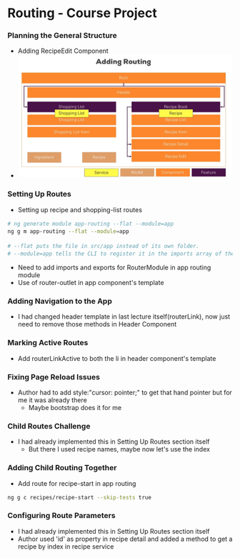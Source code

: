 # Routing - Course Project

### Planning the General Structure

* Adding RecipeEdit Component
* ![Routing](src/assets/routing.png)

### Setting Up Routes

* Setting up recipe and shopping-list routes
```sh
# ng generate module app-routing --flat --module=app
ng g m app-routing --flat --module=app

# --flat puts the file in src/app instead of its own folder.
# --module=app tells the CLI to register it in the imports array of the AppModule
```
* Need to add imports and exports for RouterModule in app routing module
* Use of router-outlet in app component's template

### Adding Navigation to the App

* I had changed header template in last lecture itself(routerLink), now just need to remove those methods in Header Component

### Marking Active Routes

* Add routerLinkActive to both the li in header component's template

### Fixing Page Reload Issues

* Author had to add style:"cursor: pointer;" to get that hand pointer but for me it was already there
  * Maybe bootstrap does it for me

### Child Routes Challenge

* I had already implemented this in Setting Up Routes section itself
  * But there I used recipe names, maybe now let's use the index

### Adding Child Routing Together

* Add route for recipe-start in app routing
```sh
ng g c recipes/recipe-start --skip-tests true
```

### Configuring Route Parameters

* I had already implemented this in Setting Up Routes section itself
* Author used 'id' as property in recipe detail and added a method to get a recipe by index in recipe service